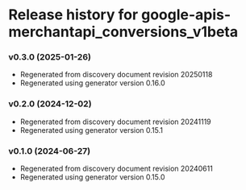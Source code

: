 # Release history for google-apis-merchantapi_conversions_v1beta

### v0.3.0 (2025-01-26)

* Regenerated from discovery document revision 20250118
* Regenerated using generator version 0.16.0

### v0.2.0 (2024-12-02)

* Regenerated from discovery document revision 20241119
* Regenerated using generator version 0.15.1

### v0.1.0 (2024-06-27)

* Regenerated from discovery document revision 20240611
* Regenerated using generator version 0.15.0

